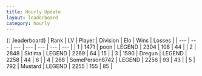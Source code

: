 ```yaml
---
title: Hourly Update
layout: leaderboard
category: hourly
---
```


{: .leaderboard}
| Rank | LV | Player | Division | Elo | Wins | Losses |
| --- | --- | --- | --- | --- | --- | --- |
| <span data-change="0">1</span> | 1471 | <span title="ID: 540690">poon</span> | LEGEND | <span data-change="0">2304</span> | <span data-change="0">108</span> | <span data-change="0">44</span> |
| <span data-change="0">2</span> | 2848 | <span title="ID: 353063">Sktima</span> | LEGEND | <span data-change="0">2269</span> | <span data-change="0">64</span> | <span data-change="0">15</span> |
| <span data-change="0">3</span> | 1590 | <span title="ID: 337810">Dregun</span> | LEGEND | <span data-change="0">2258</span> | <span data-change="0">44</span> | <span data-change="0">6</span> |
| <span data-change="0">4</span> | 268 | <span title="ID: 573870">SomePerson8742</span> | LEGEND | <span data-change="0">2256</span> | <span data-change="0">93</span> | <span data-change="0">43</span> |
| <span data-change="0">5</span> | 792 | <span title="ID: 611082">Mustard</span> | LEGEND | <span data-change="0">2255</span> | <span data-change="0">155</span> | <span data-change="0">85</span> |